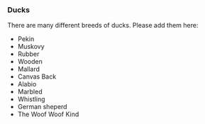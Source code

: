 ### Ducks

There are many different breeds of ducks. Please add them here:

* Pekin
* Muskovy
* Rubber
* Wooden
* Mallard
* Canvas Back
* Alabio
* Marbled
* Whistling
* German sheperd
* The Woof Woof Kind
